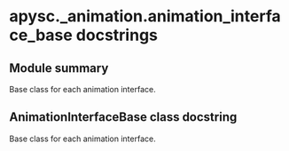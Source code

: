 # apysc._animation.animation_interface_base docstrings

## Module summary

Base class for each animation interface.

## AnimationInterfaceBase class docstring

Base class for each animation interface.